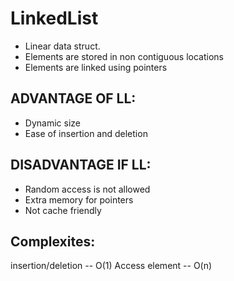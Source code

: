 # LinkedList

- Linear data struct.
- Elements are stored in non contiguous locations
- Elements are linked using pointers

## ADVANTAGE OF LL:
- Dynamic size
- Ease of insertion and deletion

## DISADVANTAGE IF LL:
- Random access is not allowed
- Extra memory for pointers
- Not cache friendly

## Complexites:
insertion/deletion -- O(1)
Access element -- O(n)
